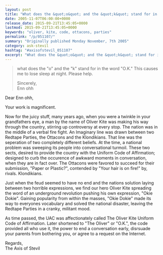 ```yaml
---
layout: post
title: "What does the &quot;o&quot; and the &quot;k&quot; stand for in the word &quot;O.K.&quot;?"
date: 2005-11-07T06:00:00+0000
release_date: 2015-09-21T13:45:05+0000
lastmod: 2015-09-21T13:45:05+0000
keywords: "oliver, kite, code, ottacons, parties"
permalink: "/p/051107/"
summary: "Originally published Monday November, 7th 2005"
category: ask-stevil
hashtag: "#axisofstevil_051107"
excerpt: "What does the &quot;o&quot; and the &quot;k&quot; stand for in the word &quot;O.K.&quot;? and other great questions from Monday November, 7th 2005"
---
```


> what does the "o" and the "k" stand for in the word "O.K." This causes me to lose sleep at night. Please help.
> 
> Sincerely,  
> Enn ohh

Dear Enn ohh,

Your work is magnificent. 

Now for the juicy stuff, many years ago, when you were a twinkle in your grandfathers eye, a man by the name of Oliver Kite was making his way through the country, stirring up controversy at every stop. The nation was in the middle of a verbal fire fight. An Imaginary line was drawn between two Redtape Parties, the Ottacons and the Klondikians. That line was the seperation of two completely different beliefs. At the time, a national problem was sweeping its people into conversational turmoil. These two sects, desired to provide the country with the Uniform Code of Affirmation; designed to curb the occurence of awkward moments in conversation, when they are in fact over. The Ottacons were favored to succeed for their submission, "Paper or Plastic?", contended by "Your hair is on fire!" by, rivals. Klondikians. 

Just when the feud seemed to have no end and the nations solution laying between two horrible expressions, we find our hero Oliver Kite spreading the word of an underground revolution pushing his own expression, "Okie Dokie". Gaining popularity from within the masses, "Okie Dokie" made its way to everyones vocabulary and solved the national disaster, leaving the Redtape Parties in a cranky, militant mood.

As time passed, the UAC was affectionately called The Oliver Kite Uniform Code of Affirmation. Later shortened to "The Oliver" or "O.K.", the code provided all who use it, the power to end a conversation early, disrsuade your parents from bothering you, or agree to a request on the Internet.

Regards,  
The Axis of Stevil

